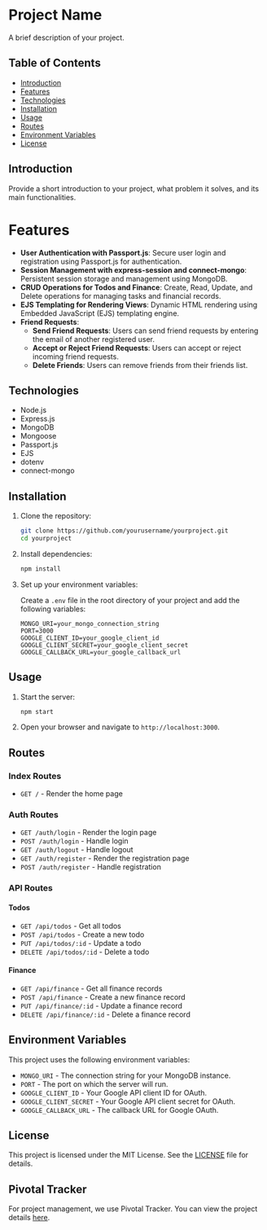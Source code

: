 # Project Name

A brief description of your project.

## Table of Contents

- [Introduction](#introduction)
- [Features](#features)
- [Technologies](#technologies)
- [Installation](#installation)
- [Usage](#usage)
- [Routes](#routes)
- [Environment Variables](#environment-variables)
- [License](#license)

## Introduction

Provide a short introduction to your project, what problem it solves, and its main functionalities.

# Features

- **User Authentication with Passport.js**: Secure user login and registration using Passport.js for authentication.
- **Session Management with express-session and connect-mongo**: Persistent session storage and management using MongoDB.
- **CRUD Operations for Todos and Finance**: Create, Read, Update, and Delete operations for managing tasks and financial records.
- **EJS Templating for Rendering Views**: Dynamic HTML rendering using Embedded JavaScript (EJS) templating engine.
- **Friend Requests**:
   - **Send Friend Requests**: Users can send friend requests by entering the email of another registered user.
   - **Accept or Reject Friend Requests**: Users can accept or reject incoming friend requests.
   - **Delete Friends**: Users can remove friends from their friends list.

## Technologies

- Node.js
- Express.js
- MongoDB
- Mongoose
- Passport.js
- EJS
- dotenv
- connect-mongo

## Installation

1. Clone the repository:

    ```bash
    git clone https://github.com/yourusername/yourproject.git
    cd yourproject
    ```

2. Install dependencies:

    ```bash
    npm install
    ```

3. Set up your environment variables:

    Create a `.env` file in the root directory of your project and add the following variables:

    ```env
    MONGO_URI=your_mongo_connection_string
    PORT=3000
    GOOGLE_CLIENT_ID=your_google_client_id
    GOOGLE_CLIENT_SECRET=your_google_client_secret
    GOOGLE_CALLBACK_URL=your_google_callback_url
    ```

## Usage

1. Start the server:

    ```bash
    npm start
    ```

2. Open your browser and navigate to `http://localhost:3000`.

## Routes

### Index Routes

- `GET /` - Render the home page

### Auth Routes

- `GET /auth/login` - Render the login page
- `POST /auth/login` - Handle login
- `GET /auth/logout` - Handle logout
- `GET /auth/register` - Render the registration page
- `POST /auth/register` - Handle registration

### API Routes

#### Todos

- `GET /api/todos` - Get all todos
- `POST /api/todos` - Create a new todo
- `PUT /api/todos/:id` - Update a todo
- `DELETE /api/todos/:id` - Delete a todo

#### Finance

- `GET /api/finance` - Get all finance records
- `POST /api/finance` - Create a new finance record
- `PUT /api/finance/:id` - Update a finance record
- `DELETE /api/finance/:id` - Delete a finance record

## Environment Variables

This project uses the following environment variables:

- `MONGO_URI` - The connection string for your MongoDB instance.
- `PORT` - The port on which the server will run.
- `GOOGLE_CLIENT_ID` - Your Google API client ID for OAuth.
- `GOOGLE_CLIENT_SECRET` - Your Google API client secret for OAuth.
- `GOOGLE_CALLBACK_URL` - The callback URL for Google OAuth.

## License

This project is licensed under the MIT License. See the [LICENSE](LICENSE) file for details.

## Pivotal Tracker

For project management, we use Pivotal Tracker. You can view the project details [here](https://www.pivotaltracker.com/n/projects/2706137).
